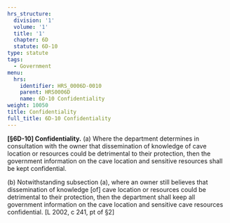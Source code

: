 ```yaml
---
hrs_structure:
  division: '1'
  volume: '1'
  title: '1'
  chapter: 6D
  statute: 6D-10
type: statute
tags:
  - Government
menu:
  hrs:
    identifier: HRS_0006D-0010
    parent: HRS0006D
    name: 6D-10 Confidentiality
weight: 10050
title: Confidentiality
full_title: 6D-10 Confidentiality
---
```

**[§6D-10] Confidentiality.** (a) Where the department determines in consultation with the owner that dissemination of knowledge of cave location or resources could be detrimental to their protection, then the government information on the cave location and sensitive resources shall be kept confidential.

(b) Notwithstanding subsection (a), where an owner still believes that dissemination of knowledge [of] cave location or resources could be detrimental to their protection, then the department shall keep all government information on the cave location and sensitive cave resources confidential. [L 2002, c 241, pt of §2]